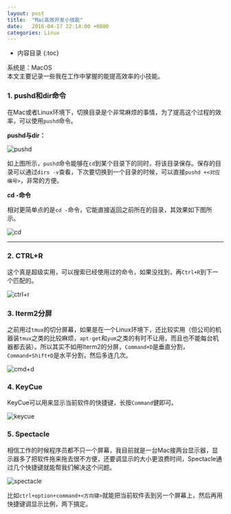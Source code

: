 ```yaml
---
layout: post
title:  "Mac高效开发小技能"
date:   2016-04-17 22:14:00 +0800
categories: Linux
---
```

* 内容目录
{:toc}

系统是：MacOS  
本文主要记录一些我在工作中掌握的能提高效率的小技能。

### 1\. pushd和dir命令

在Mac或者Linux环境下，切换目录是个非常麻烦的事情，为了提高这个过程的效率，可以使用`pushd`命令。

<b>pushd与dir：</b>
	
![pushd]({{site.baseurl}}/pics/pushd.png)  

如上图所示，`pushd`命令能够在`cd`到某个目录下的同时，将该目录保存。保存的目录可以通过`dirs -v`查看，下次要切换到一个目录的时候，可以直接`pushd +<对应编号>`，非常的方便。

<b>cd -命令</b>
	
相对更简单点的是`cd -`命令，它能直接返回之前所在的目录，其效果如下图所示。
 
![cd]({{site.baseurl}}/pics/cd.png)

---

### 2\. CTRL+R

这个真是超级实用，可以搜索已经使用过的命令，如果没找到，再`Ctrl+R`到下一个匹配的。

![ctrl+r]({{site.baseurl}}/pics/ctrlr.png)

### 3\. Iterm2分屏

之前用过`tmux`的切分屏幕，如果是在一个Linux环境下，还比较实用（但公司的机器装`tmux`之类的比较麻烦，`apt-get`和`yum`之类的有时不让用，而且也不能每台机器都去装）。所以其实不如用Iterm2的分屏，`Command+D`是垂直分割，`Command+Shift+D`是水平分割，然后多连几次。

![cmd+d]({{site.baseurl}}/pics/cmdd.png)

### 4\. KeyCue

KeyCue可以用来显示当前软件的快捷键，长按`Command`健即可。

![keycue]({{site.baseurl}}/pics/keycue.png)

### 5\. Spectacle

相信工作的时候程序员都不只一个屏幕，我目前就是一台Mac接两台显示器，显示器多了把软件拖来拖去很不方便，还要调显示的大小更浪费时间，Spectacle通过几个快捷键就能帮我们解决这个问题。

![spectacle]({{site.baseurl}}/pics/spectacle.png)

比如`ctrl+option+command+<方向键>`就能把当前软件丢到另一个屏幕上，然后再用快捷键调显示比例，两下搞定。